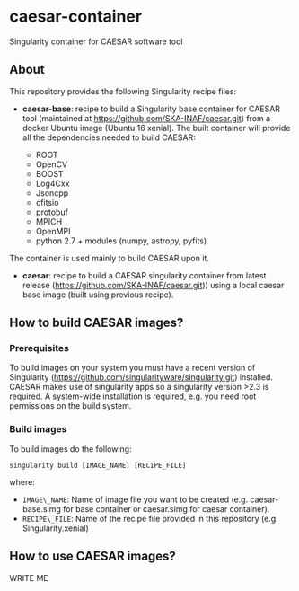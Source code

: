# caesar-container
Singularity container for CAESAR software tool

## **About**  
This repository provides the following Singularity recipe files:

* **caesar-base**: recipe to build a Singularity base container for CAESAR tool (maintained at https://github.com/SKA-INAF/caesar.git) from a docker Ubuntu image (Ubuntu 16 xenial). The built container will provide all the dependencies needed to build CAESAR:

   - ROOT
   - OpenCV
   - BOOST
   - Log4Cxx
   - Jsoncpp
   - cfitsio
   - protobuf
   - MPICH
   - OpenMPI
   - python 2.7 + modules (numpy, astropy, pyfits)
	
The container is used mainly to build CAESAR upon it.

* **caesar**: recipe to build a CAESAR singularity container from latest release (https://github.com/SKA-INAF/caesar.git)) using a local caesar base image (built using previous recipe).

## **How to build CAESAR images?**

### **Prerequisites**
To build images on your system you must have a recent version of Singularity (https://github.com/singularityware/singularity.git) installed. CAESAR makes use of singularity apps so a singularity version >2.3 is required. A system-wide installation is required, e.g. you need root permissions on the build system.   

### **Build images**
To build images do the following:

```singularity build [IMAGE_NAME] [RECIPE_FILE]```

where:

* ```IMAGE\_NAME```: Name of image file you want to be created (e.g. caesar-base.simg for base container or caesar.simg for caesar container).   
* ```RECIPE\_FILE```: Name of the recipe file provided in this repository (e.g. Singularity.xenial)

## **How to use CAESAR images?**
WRITE ME

